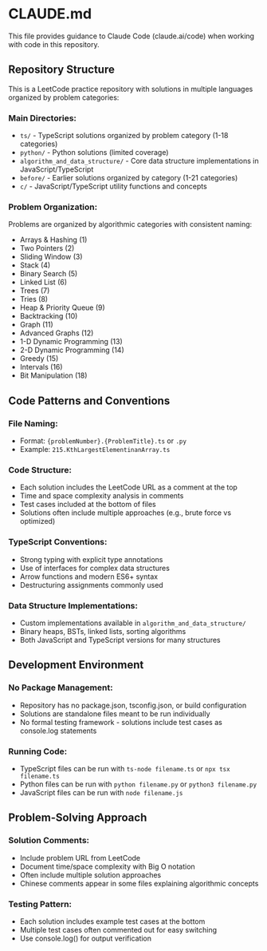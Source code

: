 # CLAUDE.md

This file provides guidance to Claude Code (claude.ai/code) when working with code in this repository.

## Repository Structure

This is a LeetCode practice repository with solutions in multiple languages organized by problem categories:

### Main Directories:

- `ts/` - TypeScript solutions organized by problem category (1-18 categories)
- `python/` - Python solutions (limited coverage)
- `algorithm_and_data_structure/` - Core data structure implementations in JavaScript/TypeScript
- `before/` - Earlier solutions organized by category (1-21 categories)
- `c/` - JavaScript/TypeScript utility functions and concepts

### Problem Organization:

Problems are organized by algorithmic categories with consistent naming:

- Arrays & Hashing (1)
- Two Pointers (2)
- Sliding Window (3)
- Stack (4)
- Binary Search (5)
- Linked List (6)
- Trees (7)
- Tries (8)
- Heap & Priority Queue (9)
- Backtracking (10)
- Graph (11)
- Advanced Graphs (12)
- 1-D Dynamic Programming (13)
- 2-D Dynamic Programming (14)
- Greedy (15)
- Intervals (16)
- Bit Manipulation (18)

## Code Patterns and Conventions

### File Naming:

- Format: `{problemNumber}.{ProblemTitle}.ts` or `.py`
- Example: `215.KthLargestElementinanArray.ts`

### Code Structure:

- Each solution includes the LeetCode URL as a comment at the top
- Time and space complexity analysis in comments
- Test cases included at the bottom of files
- Solutions often include multiple approaches (e.g., brute force vs optimized)

### TypeScript Conventions:

- Strong typing with explicit type annotations
- Use of interfaces for complex data structures
- Arrow functions and modern ES6+ syntax
- Destructuring assignments commonly used

### Data Structure Implementations:

- Custom implementations available in `algorithm_and_data_structure/`
- Binary heaps, BSTs, linked lists, sorting algorithms
- Both JavaScript and TypeScript versions for many structures

## Development Environment

### No Package Management:

- Repository has no package.json, tsconfig.json, or build configuration
- Solutions are standalone files meant to be run individually
- No formal testing framework - solutions include test cases as console.log statements

### Running Code:

- TypeScript files can be run with `ts-node filename.ts` or `npx tsx filename.ts`
- Python files can be run with `python filename.py` or `python3 filename.py`
- JavaScript files can be run with `node filename.js`

## Problem-Solving Approach

### Solution Comments:

- Include problem URL from LeetCode
- Document time/space complexity with Big O notation
- Often include multiple solution approaches
- Chinese comments appear in some files explaining algorithmic concepts

### Testing Pattern:

- Each solution includes example test cases at the bottom
- Multiple test cases often commented out for easy switching
- Use console.log() for output verification
